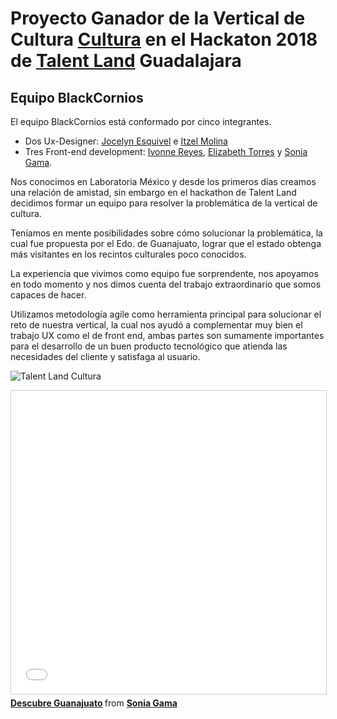 # Proyecto Ganador de la Vertical de Cultura [Cultura](http://hackathon.talent-network.org/portfolio/cultura/) en el Hackaton 2018 de [Talent Land](http://2018.talent-land.mx/) Guadalajara

## Equipo BlackCornios

El equipo BlackCornios está conformado por cinco integrantes.
- Dos Ux-Designer: [Jocelyn Esquivel](https://github.com/joyloove) e [Itzel Molina](https://github.com/ItzelMolina)
- Tres Front-end development: [Ivonne Reyes](https://github.com/IvonReD), [Elizabeth Torres](https://github.com/superliza) y [Sonia Gama](https://github.com/SoniaGama).

Nos conocimos en Laboratoria México y desde los primeros días creamos una relación de amistad, sin embargo en el hackathon de Talent Land decidimos formar un equipo para resolver la problemática de la vertical de cultura.

Teníamos en mente posibilidades sobre cómo solucionar la problemática, la cual fue propuesta por el Edo. de Guanajuato, lograr que el estado obtenga más visitantes en los recintos culturales poco conocidos.

La experiencia que vivimos como equipo fue sorprendente, nos apoyamos en todo momento y nos dimos cuenta del trabajo extraordinario que somos capaces de hacer.

Utilizamos metodología agile como herramienta principal  para  solucionar el reto de nuestra vertical, la cual nos ayudó a complementar muy bien el trabajo UX como el de front end, ambas partes son sumamente importantes para el desarrollo de un buen producto tecnológico que atienda las necesidades del cliente y satisfaga al usuario. 

<!-- ![Talent-Land Cultura](https://user-images.githubusercontent.com/32865262/38578148-bf2fa392-3cc8-11e8-9ce9-e05cb333fa81.png)
![Talent-Land Cultura](https://user-images.githubusercontent.com/32865262/38578149-bf58c664-3cc8-11e8-972f-6258390ade3a.png)
![Talent-Land Cultura](https://user-images.githubusercontent.com/32865262/38578150-bf727d02-3cc8-11e8-9d87-8c39c04c7fa9.png)
![Talent-Land Cultura](https://user-images.githubusercontent.com/32865262/38578151-bf8ecd86-3cc8-11e8-810e-7170ca79f658.png)
![Talent-Land Cultura](https://user-images.githubusercontent.com/32865262/38578152-bfab4330-3cc8-11e8-9157-f3076b86c32b.png)
![Talent-Land Cultura](https://user-images.githubusercontent.com/32865262/38578153-bfd0d3d4-3cc8-11e8-9b28-9dc6f8f92804.png) -->

![Talent Land Cultura](https://user-images.githubusercontent.com/32865262/38831592-7b727884-4185-11e8-8ed6-3763e1a7fdb9.gif)
<!-- ![Talent Land Cultura](https://user-images.githubusercontent.com/32865262/38831593-7b8b3bd0-4185-11e8-845f-f3b59797c4f0.gif) -->
<!-- (https://www.slideshare.net/SoniaGama7/descubre-guanajuato) -->

<iframe src="//www.slideshare.net/slideshow/embed_code/key/2MhUiHOct0UfUR" width="595" height="485" frameborder="0" marginwidth="0" marginheight="0" scrolling="no" style="border:1px solid #CCC; border-width:1px; margin-bottom:5px; max-width: 100%;" allowfullscreen> </iframe> <div style="margin-bottom:5px"> <strong> <a href="//www.slideshare.net/SoniaGama7/descubre-guanajuato" title="Descubre Guanajuato" target="_blank">Descubre Guanajuato</a> </strong> from <strong><a href="//www.slideshare.net/SoniaGama7" target="_blank">Sonia Gama</a></strong> </div>
